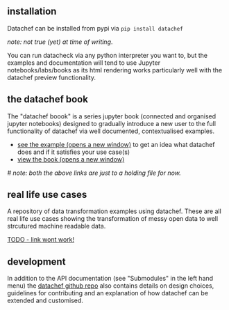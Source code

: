 ## installation

Datachef can be installed from pypi via `pip install datachef`

_note: not true (yet) at time of writing_.

You can run datacheck via any python interpreter you want to, but the examples and documentation will tend to use Jupyter notebooks/labs/books as its html rendering works particularly well with the datachef preview functionality. 


## the datachef book

The "datachef boook" is a series jupyter book (connected and organised jupyter notebooks) designed to gradually introduce a new user to the full functionality of datachef via well documented, contextualised examples.

- [see the example (opens a new window)](./example.html) to get an idea what datachef does and if it satisfies your use case(s) 
- [view the book (opens a new window)](./example.html) 

_# note: both the above links are just to a holding file for now._


## real life use cases

A repository of data transformation examples using datachef. These are all real life use cases showing the transformation of messy open data to well strcutured machine readable data.

[TODO - link wont work!]()

## development

In addition to the API documentation (see "Submodules" in the left hand menu) the [datachef github repo](https://github.com/mikeAdamss/datachef) also contains details on design choices, guidelines for contributing and an explanation of how datachef can be extended and customised. 

